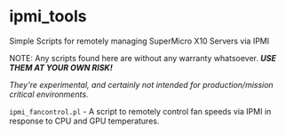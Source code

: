 # ipmi_tools
Simple Scripts for remotely managing SuperMicro X10 Servers via IPMI

NOTE: Any scripts found here are without any warranty whatsoever. ***USE THEM AT YOUR OWN RISK!***

*They're experimental, and certainly not intended for production/mission critical environments.*

`ipmi_fancontrol.pl` - A script to remotely control fan speeds via IPMI in response to CPU and GPU temperatures.
